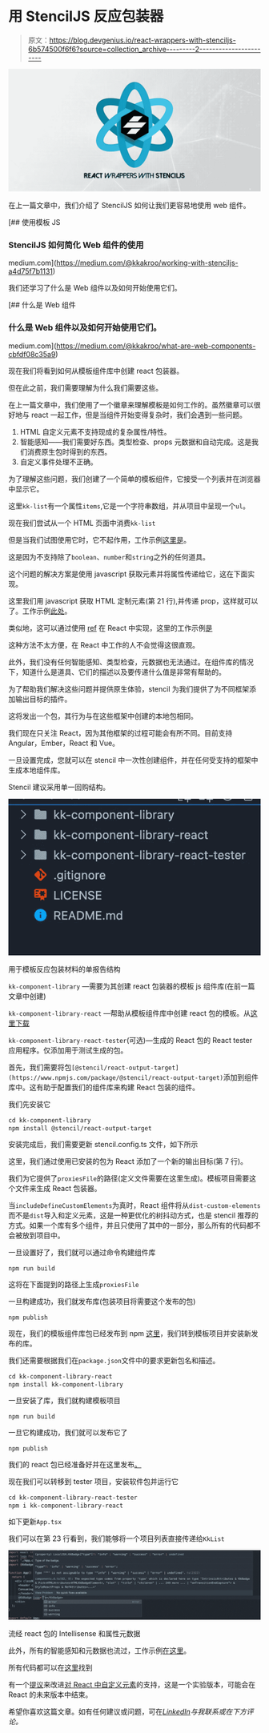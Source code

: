 # 用 StencilJS 反应包装器

> 原文：<https://blog.devgenius.io/react-wrappers-with-stenciljs-6b574500f6f6?source=collection_archive---------2----------------------->

![](img/eca140f56d044e59a992309416fb3c7f.png)

在上一篇文章中，我们介绍了 StencilJS 如何让我们更容易地使用 web 组件。

[](https://medium.com/@kkakroo/working-with-stenciljs-a4d75f7b1131) [## 使用模板 JS

### StencilJS 如何简化 Web 组件的使用

medium.com](https://medium.com/@kkakroo/working-with-stenciljs-a4d75f7b1131) 

我们还学习了什么是 Web 组件以及如何开始使用它们。

[](https://medium.com/@kkakroo/what-are-web-components-cbfdf08c35a9) [## 什么是 Web 组件

### 什么是 Web 组件以及如何开始使用它们。

medium.com](https://medium.com/@kkakroo/what-are-web-components-cbfdf08c35a9) 

现在我们将看到如何从模板组件库中创建 react 包装器。

但在此之前，我们需要理解为什么我们需要这些。

在上一篇文章中，我们使用了一个徽章来理解模板是如何工作的。虽然徽章可以很好地与 react 一起工作，但是当组件开始变得复杂时，我们会遇到一些问题。

1.  HTML 自定义元素不支持现成的复杂属性/特性。
2.  智能感知——我们需要好东西。类型检查、props 元数据和自动完成。这是我们消费原生包时得到的东西。
3.  自定义事件处理不正确。

为了理解这些问题，我们创建了一个简单的模板组件，它接受一个列表并在浏览器中显示它。

这里`kk-list`有一个属性`items`,它是一个字符串数组，并从项目中呈现一个`ul`。

现在我们尝试从一个 HTML 页面中消费`kk-list`

但是当我们试图使用它时，它不起作用，工作示例[这里是](https://codesandbox.io/s/stencil-complex-object-issues-7nh4xp?file=/index.html)。

这是因为不支持除了`boolean`、`number`和`string`之外的任何道具。

这个问题的解决方案是使用 javascript 获取元素并将属性传递给它，这在下面实现。

这里我们用 javascript 获取 HTML 定制元素(第 21 行),并传递 prop，这样就可以了。工作示例[此处](https://codesandbox.io/s/stencil-complex-object-fix-1zp9hq?file=/index.html)。

类似地，这可以通过使用 [ref](https://reactjs.org/docs/refs-and-the-dom.html) 在 React 中实现，这里的工作示例[是](https://codesandbox.io/s/stencil-complex-object-react-qxk508?file=/src/App.js)

这种方法不太方便，在 React 中工作的人不会觉得这很直观。

此外，我们没有任何智能感知、类型检查，元数据也无法通过。在组件库的情况下，知道什么是道具、它们的描述以及要传递什么值是非常有帮助的。

为了帮助我们解决这些问题并提供原生体验，stencil 为我们提供了为不同框架添加输出目标的插件。

这将发出一个包，其行为与在这些框架中创建的本地包相同。

我们现在只关注 React，因为其他框架的过程可能会有所不同。目前支持 Angular，Ember，React 和 Vue。

一旦设置完成，您就可以在 stencil 中一次性创建组件，并在任何受支持的框架中生成本地组件库。

Stencil 建议采用单一回购结构。

![](img/008f5ba270c14e5a5df9c5c9cb18ef91.png)

用于模板反应包装材料的单报告结构

`kk-component-library` —需要为其创建 react 包装器的模板 js 组件库(在前一篇文章中创建)

`kk-component-library-react` —帮助从模板组件库中创建 react 包的模板。从[这里下载](https://github.com/ionic-team/stencil-ds-react-template)

`kk-component-library-react-tester`(可选)—生成的 React 包的 React tester 应用程序。仅添加用于测试生成的包。

首先，我们需要将包`[@stencil/react-output-target](https://www.npmjs.com/package/@stencil/react-output-target)`添加到组件库中。这有助于配置我们的组件库来构建 React 包装的组件。

我们先安装它

```
cd kk-component-library
npm install @stencil/react-output-target
```

安装完成后，我们需要更新 stencil.config.ts 文件，如下所示

这里，我们通过使用已安装的包为 React 添加了一个新的输出目标(第 7 行)。

我们为它提供了`proxiesFile`的路径(定义文件需要在这里生成)。模板项目需要这个文件来生成 React 包装器。

当`includeDefineCustomElements`为真时，React 组件将从`dist-custom-elements`而不是`dist`导入和定义元素，这是一种更优化的树抖动方式，也是 stencil 推荐的方式。如果一个库有多个组件，并且只使用了其中的一部分，那么所有的代码都不会被放到项目中。

一旦设置好了，我们就可以通过命令构建组件库

```
npm run build
```

这将在下面提到的路径上生成`proxiesFile`

一旦构建成功，我们就发布库(包装项目将需要这个发布的包)

```
npm publish
```

现在，我们的模板组件库包已经发布到 npm [这里](https://www.npmjs.com/package/kk-component-library)，我们转到模板项目并安装新发布的库。

我们还需要根据我们在`package.json`文件中的要求更新包名和描述。

```
cd kk-component-library-react
npm install kk-component-library
```

一旦安装了库，我们就构建模板项目

```
npm run build
```

一旦它构建成功，我们就可以发布它了

```
npm publish
```

我们的 react 包已经准备好并在这里发布[。](https://www.npmjs.com/package/kk-component-library-react)

现在我们可以转移到 tester 项目，安装软件包并运行它

```
cd kk-component-library-react-tester
npm i kk-component-library-react
```

如下更新`App.tsx`

我们可以在第 23 行看到，我们能够将一个项目列表直接传递给`KkList`

![](img/084ee793795b549fbf98effea5415ead.png)

流经 react 包的 Intellisense 和属性元数据

此外，所有的智能感知和元数据也流过，工作示例[在这里](https://codesandbox.io/s/kk-component-library-react-tester-ut1swf)。

所有代码都可以在[这里](https://github.com/kkakroo/stencil-js)找到

有一个[提议](https://github.com/facebook/react/issues/11347)来改进[对 React 中自定义元素](https://custom-elements-everywhere.com)的支持，这是一个实验版本，可能会在 React 的未来版本中结束。

希望你喜欢这篇文章。如有任何建议或问题，可在[*LinkedIn*](https://www.linkedin.com/in/kkakroo/)*与我联系或在下方评论。*